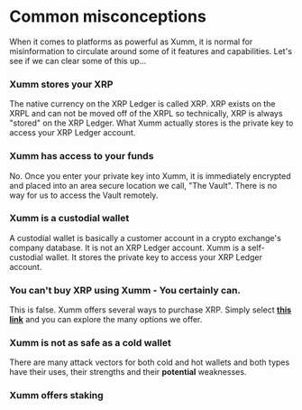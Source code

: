 # Common misconceptions

When it comes to platforms as powerful as Xumm, it is normal for misinformation to circulate around some of it features and capabilities. Let's see if we can clear some of this up...

### Xumm stores your XRP&#x20;

The native currency on the XRP Ledger is called XRP. XRP exists on the XRPL and can not be moved off of the XRPL so technically, XRP is always "stored" on the XRP Ledger. What Xumm actually stores is the private key to access your XRP Ledger account.&#x20;

### Xumm has access to your funds

No. Once you enter your private key into Xumm, it is immediately encrypted and placed into an area secure location we call, "The Vault". There is no way for us to access the Vault remotely.

### Xumm is a custodial wallet

A custodial wallet is basically a customer account in a crypto exchange's company database. It is not an XRP Ledger account. Xumm is a self-custodial wallet. It stores the private key to access your XRP Ledger account.&#x20;

### You can't buy XRP using Xumm - You certainly can.

This is false. Xumm offers several ways to purchase XRP. Simply select [**this link**](https://xumm.app/detect/xapp:xumm.onofframp) and you can explore the many options we offer.

### Xumm is not as safe as a cold wallet

There are many attack vectors for both cold and hot wallets and both types have their uses, their strengths and their **potential** weaknesses.

### Xumm offers staking

&#x20;

